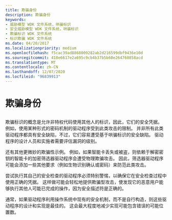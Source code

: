 ```yaml
---
title: 欺骗身份
description: 欺骗身份
keywords:
- 威胁模型 WDK 文件系统，哄骗标识
- 安全威胁模型 WDK 文件系统，哄骗标识
- 欺骗标识 WDK 文件系统
- 标识欺骗 WDK 文件系统
ms.date: 04/20/2017
ms.localizationpriority: medium
ms.openlocfilehash: f5cac39ad8868009282ab2d216599dbf9436e10d
ms.sourcegitcommit: 418e6617e2a695c9cb4b37b5b60e264760858acd
ms.translationtype: MT
ms.contentlocale: zh-CN
ms.lasthandoff: 12/07/2020
ms.locfileid: "96839913"
---
```

# <a name="spoofing-identity"></a>欺骗身份


## <span id="ddk_spoofing_identity_if"></span><span id="DDK_SPOOFING_IDENTITY_IF"></span>


欺骗标识的概念是允许非特权代码使用其他人的标识，因此，它们的安全凭据。 例如，使用某种形式的密码机制的驱动程序受到此类攻击的限制。 并非所有此类驱动程序都具有安全缺陷，不过，它们容易遭受基于哄骗标识的安全缺陷。 驱动程序的设计人员和实施者需要评估漏洞的级别。

还有其他更微妙的欺骗性示例。 例如，如果智能卡丢失或被盗，则依赖于解密密钥的智能卡的加密筛选器驱动程序会遭受物理欺骗攻击。 因此，筛选器驱动程序可能会添加一些其他要求（例如生物识别确认或密码）来防范此类攻击。

尝试执行其自己的安全检查的驱动程序必须特别警惕，以确保它在安全检查过程中使用正确的凭据。 这样做可能会轻松地提供欺骗型攻击，使发现它的恶意用户能够执行其他人可能已完成的操作，因为安全描述符是正确的。

通常，如果驱动程序利用操作系统中现有的安全机制，而不是自行构造，则这些驱动程序的设计和实现是最佳的。 这会最大程度地减少实现可能包含错误的可能位置数。

 

 




